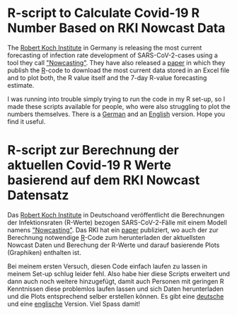 # R-script to Calculate Covid-19 R Number Based on RKI Nowcast Data
The [Robert Koch Institute](https://www.rki.de) in Germany is releasing the most current forecasting of infection rate development of SARS-CoV-2-cases using a tool they call ["Nowcasting"](https://www.rki.de/DE/Content/InfAZ/N/Neuartiges_Coronavirus/Projekte_RKI/Nowcasting.html). They have also released a [paper](https://www.rki.de/DE/Content/InfAZ/N/Neuartiges_Coronavirus/Projekte_RKI/R-Wert-Erlaeuterung.pdf?__blob=publicationFile) in which they publish the [R](https://www.r-project.org/)-code to download the most current data stored in an Excel file and to plot both, the R value itself and the 7-day R-value forecasting estimate.

I was running into trouble simply trying to run the code in my R set-up, so I made these scripts available for people, who were also struggling to plot the numbers themselves. There is a [German](https://github.com/jrennstich/Nowcast_RKI/blob/master/RKI_R_Nowcast_Script_DE.R) and an [English](https://github.com/jrennstich/Nowcast_RKI/blob/master/RKI_R_Nowcast_Script_EN.R) version. Hope you find it useful.

# R-script zur Berechnung der aktuellen Covid-19 R Werte basierend auf dem RKI Nowcast Datensatz
Das [Robert Koch Institute](https://www.rki.de) in Deutschoand veröffentlicht die Berechnungen der Infektionsraten (R-Werte) bezogen SARS-CoV-2-Fälle mit einem Modell namens ["Nowcasting"](https://www.rki.de/DE/Content/InfAZ/N/Neuartiges_Coronavirus/Projekte_RKI/Nowcasting.html). Das RKI hat ein [paper](https://www.rki.de/DE/Content/InfAZ/N/Neuartiges_Coronavirus/Projekte_RKI/R-Wert-Erlaeuterung.pdf?__blob=publicationFile) publiziert, wo auch der zur Berechnung notwendige [R](https://www.r-project.org/)-Code zum herunterladen der aktuellsten Nowcast Daten und Berechung der R-Werte und darauf basierende Plots (Graphiken) enthalten ist.

Bei meinem ersten Versuch, diesen Code einfach laufen zu lassen in meinem Set-up schlug leider fehl. Also habe hier diese Scripts erweitert und dann auch noch weitere hinzugefügt, damit auch Personen mit geringen R Kenntnissen diese problemlos laufen lassen und sich Daten herunterladen und die Plots entsprechend selber erstellen können. Es gibt eine [deutsche](https://github.com/jrennstich/Nowcast_RKI/blob/master/RKI_R_Nowcast_Script_DE.R) und eine [englische](https://github.com/jrennstich/Nowcast_RKI/blob/master/RKI_R_Nowcast_Script_EN.R) Version. Viel Spass damit!
